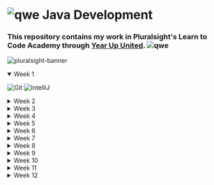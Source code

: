 #  ![qwe](https://skillicons.dev/icons?i=java) Java Development 

### This repository contains my work in Pluralsight's Learn to Code Academy through [Year Up United](https://www.yearup.org/). ![qwe](https://www.yearup.org/sites/default/files/YUU_Fav_Icon_32x32_0.ico)
![pluralsight-banner](https://logowik.com/content/uploads/images/pluralsight7708.jpg)


<section>
  <details open>
    <summary>Week 1</summary>

  ![Git](https://skillicons.dev/icons?i=git)
  ![IntelliJ](https://skillicons.dev/icons?i=idea)

  </details>
  
  <details>
    <summary>Week 2</summary>
  </details>
  
  <details>
    <summary>Week 3</summary>
  </details>
  
  <details>
    <summary>Week 4</summary>
  </details>
  
  <details>
    <summary>Week 5</summary>
  </details>
  
  <details>
    <summary>Week 6</summary>
  </details>
  <details>
    <summary>Week 7</summary>
  </details>
  
  <details>
    <summary>Week 8</summary>
  </details>
  
  <details>
    <summary>Week 9</summary>
  </details>
  
  <details>
    <summary>Week 10</summary>
  </details>
  
  <details>
    <summary>Week 11</summary>
  </details>
  
  <details>
    <summary>Week 12</summary>
  </details>

  
</section>
